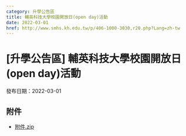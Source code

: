 ```yaml
---
category: 升學公告區
title: 輔英科技大學校園開放日(open day)活動
date: 2022-03-01
href: http://www.smhs.kh.edu.tw/p/406-1000-3030,r20.php?Lang=zh-tw
---
```


# [升學公告區] 輔英科技大學校園開放日(open day)活動

發布日期：2022-03-01



## 附件

- [附件.zip](https://www.smhs.kh.edu.tw/app/index.php?Action=downloadfile&file=WVhSMFlXTm9Mekl6TDNCMFlWOHlOelk1WHprek5UUXdNMTh3TWprMU9DNTZhWEE9&fname=DGGGROTSYWQO41XX50LKSWHGRK30OOLKDGUWTSKK4125MLVWKPROVTPOUSSSPKPO)
